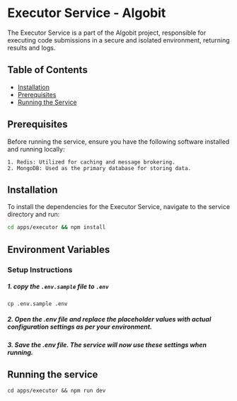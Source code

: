 # Executor Service - Algobit

The Executor Service is a part of the Algobit project, responsible for executing code submissions in a secure and isolated environment, returning results and logs.


## Table of Contents
- [Installation](#installation)
- [Prerequisites](#prerequisites)
- [Running the Service](#running-the-service)


## Prerequisites
Before running the service, ensure you have the following software installed and running locally:

    1. Redis: Utilized for caching and message brokering.
    2. MongoDB: Used as the primary database for storing data.

## Installation

To install the dependencies for the Executor Service, navigate to the service directory and run:

```bash
cd apps/executor && npm install
```
## Environment Variables

### Setup Instructions
##### 1. copy the `.env.sample` file to `.env`

```
cp .env.sample .env
```
##### 2. Open the .env file and replace the placeholder values with actual configuration settings as per your environment.
##### 3. Save the .env file. The service will now use these settings when running.

## Running the service
```
cd apps/executor && npm run dev
```
